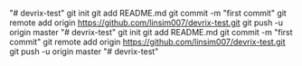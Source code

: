 "# devrix-test"  git init git add README.md git commit -m "first commit" git remote add origin https://github.com/linsim007/devrix-test.git git push -u origin master
"# devrix-test"  git init git add README.md git commit -m "first commit" git remote add origin https://github.com/linsim007/devrix-test.git git push -u origin master
"# devrix-test" 
